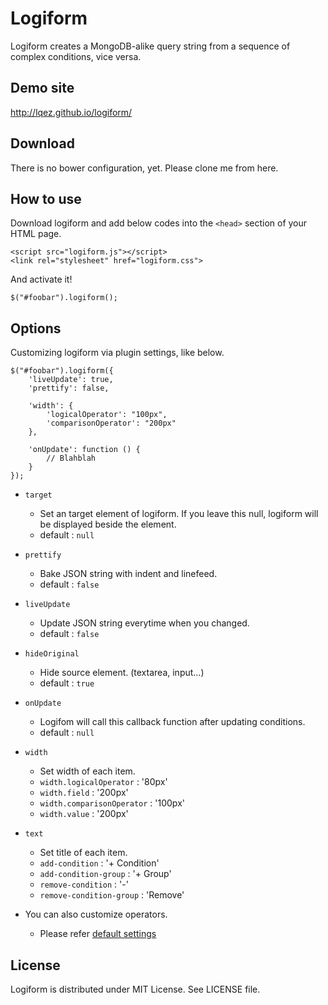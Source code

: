 Logiform
========

Logiform creates a MongoDB-alike query string from a sequence of complex conditions, vice versa.


Demo site
---------

<http://lqez.github.io/logiform/>


Download
--------

There is no bower configuration, yet. Please clone me from here.


How to use
----------

Download logiform and add below codes into the `<head>` section of your HTML page.

    <script src="logiform.js"></script>
    <link rel="stylesheet" href="logiform.css">

And activate it!

    $("#foobar").logiform();


Options
-------

Customizing logiform via plugin settings, like below.

    $("#foobar").logiform({
        'liveUpdate': true,
        'prettify': false,

        'width': {
            'logicalOperator': "100px",
            'comparisonOperator': "200px"
        },

        'onUpdate': function () {
            // Blahblah
        }
    });


 - `target`
    - Set an target element of logiform. If you leave this null, logiform will be displayed beside the element.
    - default : `null`

 - `prettify`
    - Bake JSON string with indent and linefeed.
    - default : `false`

 - `liveUpdate`
    - Update JSON string everytime when you changed.
    - default : `false`

 - `hideOriginal`
    - Hide source element. (textarea, input...)
    - default : `true`

 - `onUpdate`
    - Logifom will call this callback function after updating conditions.
    - default : `null`

 - `width`
    - Set width of each item.
    - `width.logicalOperator` : '80px'
    - `width.field` : '200px'
    - `width.comparisonOperator` : '100px'
    - `width.value` : '200px'

 - `text`
    - Set title of each item.
    - `add-condition` : '+ Condition'
    - `add-condition-group` : '+ Group'
    - `remove-condition` : '-'
    - `remove-condition-group` : 'Remove'

 - You can also customize operators.
    - Please refer [default settings](https://github.com/lqez/logiform/blob/master/logiform.js#L26)



License
-------
Logiform is distributed under MIT License. See LICENSE file.
